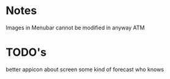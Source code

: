 #  Notes
Images in Menubar cannot be modified in anyway ATM

# TODO's

better appicon
about screen
some kind of forecast
who knows
